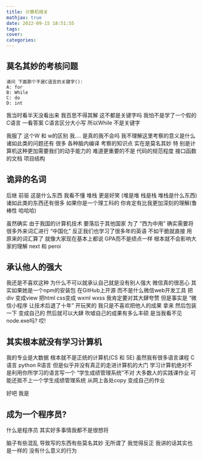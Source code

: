 ```yaml
---
title: 计算机相关
mathjax: true
date: 2022-09-15 18:51:55
tags:
cover:
categories:
---
```






## 莫名其妙的考核问题

```
请问 下面那个不是C语言的关键字():
A: for
B: While
C: do 
D: int 
```

我当时看半天没看出来 我百思不得其解 这不都是关键字吗 我怕不是学了一个假的C语言 一看答案 C语言区分大小写 所以While 不是关键字 

我服了 这个W 和 w的区别 我….  是真的我不会吗 我不理解这里考察的意义是什么 诸如此类的问题还有 很多 各种脑内编译 考察的知识点 实在是莫名其妙 特 别是计算机这种更加需要我们的动手能力的  难道更重要的不是 代码的规范程度 接口函数的文档 项目结构 

## 诡异的名词

后继 前驱 这是什么东西 我看不懂 堆栈 更是好笑 (堆是堆 栈是栈 堆栈是什么东西) 诸如此类的东西还有很多 如果你是一个理工科的 你肯定有比我更加深刻的理解(鲁棒性 哈哈哈) 

虽然确实 由于我国的计算机技术 要落后于其他国家 为了 “西为中用” 确实需要将很多外来词汇进行 “中国化” 反正我们也学习了很多年的英语 不如干脆就直接 用原来的词汇算了 就像大家现在基本上都说 GPA而不是绩点一样 根本就不会影响大家的理解 next 和 peroi 

## 承认他人的强大 



我还是不喜欢这种 为什么不可以就承认自己就是没有别人强大 微信真的很恶心 其实如果她是一个npm的安装包 在GitHub上开源 而不是什么微信web开发工具 把 div 变成view 把html  css变成 wxml wxss 我肯定要对其大肆夸赞 但是事实是 “微信小程序 让技术后退了十年” 开玩笑的 我只是不喜欢把他人的成果 拿来 然后包装一下 变成自己的  然后就可以大肆 吹嘘自己的成果有多么丰硕 是当我看不见node.exe吗? 哎! 



## 其实根本就没有学习计算机

我的专业是大数据 根本就不是正统的计算机(CS 和 SE) 虽然我有很多语言课程 C语言 python R语言 但是似乎并没有真正的走进计算机的大门 学习计算机绝对不是利用你所学习的语言写一个 “学生成绩管理系统”不对 大多数人的实践课作业 可能还抵不上一个学生成绩管理系统 从网上各处copy 变成自己的作业 

好吧 我是 



## 成为一个程序员? 

什么是程序员 其实好多事情我都不是很想将



脑子有些混乱 导致写的东西有些莫名其妙 无所谓了 我觉得反正 我讲的话其实也是一样的 没有什么意义的行为 









